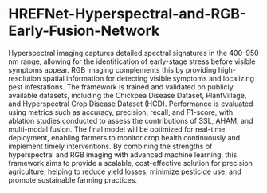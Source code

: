 # HREFNet-Hyperspectral-and-RGB-Early-Fusion-Network
Hyperspectral imaging captures detailed spectral signatures in the 400–950 nm 
range, allowing for the identification of early-stage stress before visible symptoms 
appear. RGB imaging complements this by providing high-resolution spatial 
information for detecting visible symptoms and localizing pest infestations. The framework is 
 trained and validated on publicly available datasets, including the Chickpea 
Disease Dataset, PlantVillage, and Hyperspectral Crop Disease Dataset (HCD). 
Performance is evaluated using metrics such as accuracy, precision, recall, 
and F1-score, with ablation studies conducted to assess the contributions of 
SSL, AHAM, and multi-modal fusion. 
The final model will be optimized for real-time deployment, enabling farmers to 
monitor crop health continuously and implement timely interventions. By 
combining the strengths of hyperspectral and RGB imaging with advanced 
machine learning, this framework aims to provide a scalable, cost-effective 
solution for precision agriculture, helping to reduce yield losses, minimize 
pesticide use, and promote sustainable farming practices.
